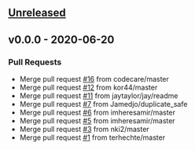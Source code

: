 <a name="unreleased"></a>
## [Unreleased]


<a name="v0.0.0"></a>
## v0.0.0 - 2020-06-20
### Pull Requests
- Merge pull request [#16](https://github.com/outersky/har-tools/issues/16) from codecare/master
- Merge pull request [#12](https://github.com/outersky/har-tools/issues/12) from kor44/master
- Merge pull request [#11](https://github.com/outersky/har-tools/issues/11) from jaytaylor/jay/readme
- Merge pull request [#7](https://github.com/outersky/har-tools/issues/7) from Jamedjo/duplicate_safe
- Merge pull request [#6](https://github.com/outersky/har-tools/issues/6) from imheresamir/master
- Merge pull request [#5](https://github.com/outersky/har-tools/issues/5) from imheresamir/master
- Merge pull request [#3](https://github.com/outersky/har-tools/issues/3) from nki2/master
- Merge pull request [#1](https://github.com/outersky/har-tools/issues/1) from terhechte/master


[Unreleased]: https://github.com/outersky/har-tools/compare/v0.0.0...HEAD
